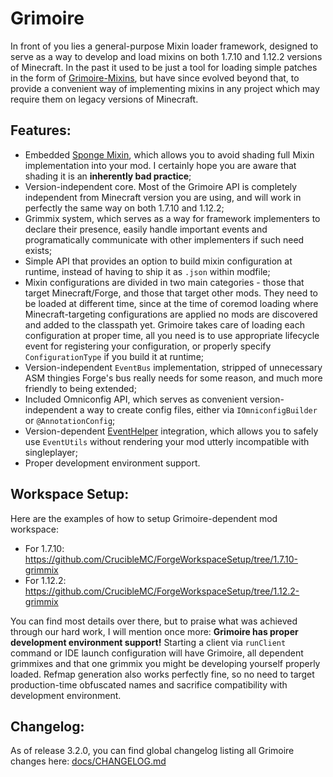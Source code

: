 # Grimoire

In front of you lies a general-purpose Mixin loader framework, designed to serve as a way to develop and load mixins on both 1.7.10 and 1.12.2 versions of Minecraft. In the past it used to be just a tool for loading simple patches in the form of [Grimoire-Mixins](https://github.com/CrucibleMC/Grimoire-Mixins-1.7.10), but have since evolved beyond that, to provide a convenient way of implementing mixins in any project which may require them on legacy versions of Minecraft.

## Features:
- Embedded [Sponge Mixin](https://github.com/SpongePowered/Mixin), which allows you to avoid shading full Mixin implementation into your mod. I certainly hope you are aware that shading it is an **inherently bad practice**;
- Version-independent core. Most of the Grimoire API is completely independent from Minecraft version you are using, and will work in perfectly the same way on both 1.7.10 and 1.12.2;
- Grimmix system, which serves as a way for framework implementers to declare their presence, easily handle important events and programatically communicate with other implementers if such need exists;
- Simple API that provides an option to build mixin configuration at runtime, instead of having to ship it as `.json` within modfile;
- Mixin configurations are divided in two main categories - those that target Minecraft/Forge, and those that target other mods. They need to be loaded at different time, since at the time of coremod loading where Minecraft-targeting configurations are applied no mods are discovered and added to the classpath yet. Grimoire takes care of loading each configuration at proper time, all you need is to use appropriate lifecycle event for registering your configuration, or properly specify `ConfigurationType` if you build it at runtime;
- Version-independent `EventBus` implementation, stripped of unnecessary ASM thingies Forge's bus really needs for some reason, and much more friendly to being extended;
- Included Omniconfig API, which serves as convenient version-independent a way to create config files, either via `IOmniconfigBuilder` or `@AnnotationConfig`;
- Version-dependent [EventHelper](https://github.com/gamerforEA/EventHelper) integration, which allows you to safely use `EventUtils` without rendering your mod utterly incompatible with singleplayer;
- Proper development environment support.

## Workspace Setup:
Here are the examples of how to setup Grimoire-dependent mod workspace:
- For 1.7.10: https://github.com/CrucibleMC/ForgeWorkspaceSetup/tree/1.7.10-grimmix
- For 1.12.2: https://github.com/CrucibleMC/ForgeWorkspaceSetup/tree/1.12.2-grimmix

You can find most details over there, but to praise what was achieved through our hard work, I will mention once more: **Grimoire has proper development environment support!** Starting a client via `runClient` command or IDE launch configuration will have Grimoire, all dependent grimmixes and that one grimmix you might be developing yourself properly loaded. Refmap generation also works perfectly fine, so no need to target production-time obfuscated names and sacrifice compatibility with development environment.

## Changelog:
As of release 3.2.0, you can find global changelog listing all Grimoire changes here: [docs/CHANGELOG.md](https://github.com/CrucibleMC/Grimoire/blob/master/docs/CHANGELOG.md)